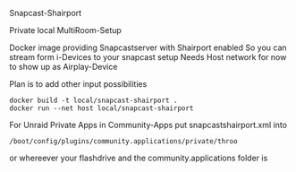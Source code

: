 Snapcast-Shairport

Private local MultiRoom-Setup

Docker image providing Snapcastserver with Shairport enabled
So you can stream form i-Devices to your snapcast setup
Needs Host network for now to show up as Airplay-Device

Plan is to add other input possibilities

```
docker build -t local/snapcast-shairport .
docker run --net host local/snapcast-shairport 
```

For Unraid Private Apps in Community-Apps put snapcastshairport.xml into
```
/boot/config/plugins/community.applications/private/throo
```
or whereever your flashdrive and the community.applications folder is
